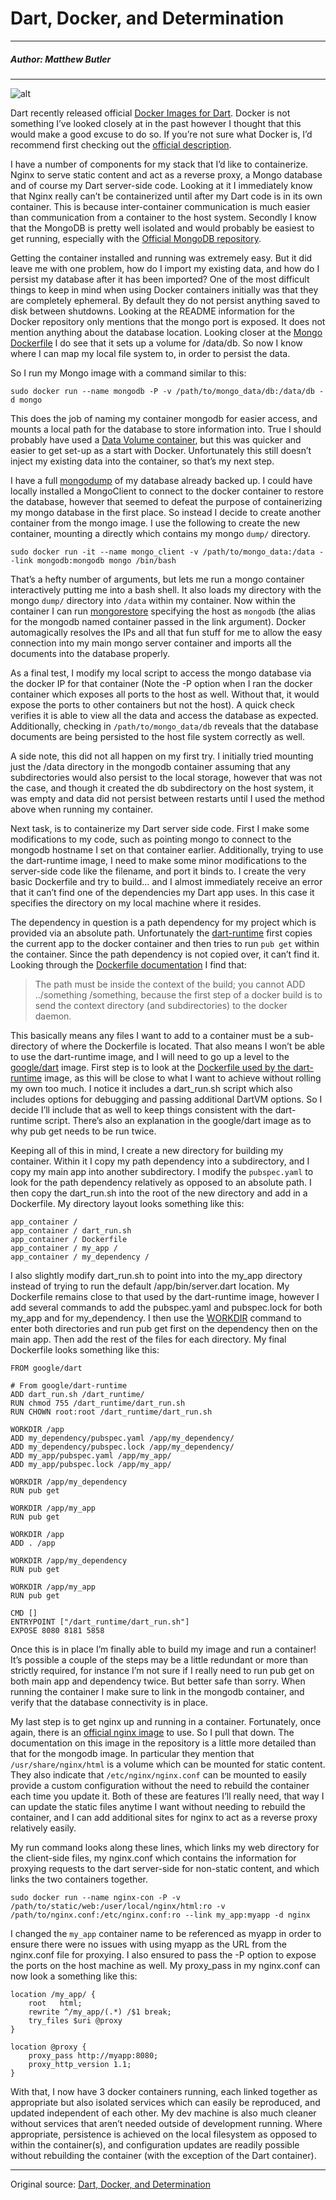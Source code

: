 # Dart, Docker, and Determination

---

##### Author: Matthew Butler

---

![alt](http://resource.docker.cn/docker-dart.png)

Dart recently released official [Docker Images for Dart](http://news.dartlang.org/2014/09/docker-images-for-dart-now-available.html). Docker is not something I’ve looked closely at in the past however I thought that this would make a good excuse to do so. If you’re not sure what Docker is, I’d recommend first checking out the [official description](https://www.docker.com/whatisdocker/).


I have a number of components for my stack that I’d like to containerize. Nginx to serve static content and act as a reverse proxy, a Mongo database and of course my Dart server-side code. Looking at it I immediately know that Nginx really can’t be containerized until after my Dart code is in its own container. This is because inter-container communication is much easier than communication from a container to the host system. Secondly I know that the MongoDB is pretty well isolated and would probably be easiest to get running, especially with the [Official MongoDB repository](https://registry.hub.docker.com/_/mongo/).

Getting the container installed and running was extremely easy. But it did leave me with one problem, how do I import my existing data, and how do I persist my database after it has been imported? One of the most difficult things to keep in mind when using Docker containers initially was that they are completely ephemeral. By default they do not persist anything saved to disk between shutdowns. Looking at the README information for the Docker repository only mentions that the mongo port is exposed. It does not mention anything about the database location. Looking closer at the [Mongo Dockerfile](https://github.com/docker-library/mongo/blob/master/2.7/Dockerfile#L23) I do see that it sets up a volume for /data/db. So now I know where I can map my local file system to, in order to persist the data.

So I run my Mongo image with a command similar to this:

```
sudo docker run --name mongodb -P -v /path/to/mongo_data/db:/data/db -d mongo
```

This does the job of naming my container mongodb for easier access, and mounts a local path for the database to store information into. True I should probably have used a [Data Volume container](https://docs.docker.com/userguide/dockervolumes/), but this was quicker and easier to get set-up as a start with Docker. Unfortunately this still doesn’t inject my existing data into the container, so that’s my next step.

I have a full [mongodump](http://docs.mongodb.org/manual/reference/program/mongodump/) of my database already backed up. I could have locally installed a MongoClient to connect to the docker container to restore the database, however that seemed to defeat the purpose of containerizing my mongo database in the first place. So instead I decide to create another container from the mongo image. I use the following to create the new container, mounting a directly which contains my mongo `dump/` directory.

```
sudo docker run -it --name mongo_client -v /path/to/mongo_data:/data --link mongodb:mongodb mongo /bin/bash
```

That’s a hefty number of arguments, but lets me run a mongo container interactively putting me into a bash shell. It also loads my directory with the mongo `dump/` directory into `/data` within my container. Now within the container I can run [mongorestore](http://docs.mongodb.org/manual/reference/program/mongorestore/) specifying the host as `mongodb` (the alias for the mongodb named container passed in the link argument). Docker automagically resolves the IPs and all that fun stuff for me to allow the easy connection into my main mongo server container and imports all the documents into the database properly.

As a final test, I modify my local script to access the mongo database via the docker IP for that container (Note the -P option when I ran the docker container which exposes all ports to the host as well. Without that, it would expose the ports to other containers but not the host). A quick check verifies it is able to view all the data and access the database as expected. Additionally, checking in `/path/to/mongo_data/db` reveals that the database documents are being persisted to the host file system correctly as well.

A side note, this did not all happen on my first try. I initially tried mounting just the /data directory in the mongodb container assuming that any subdirectories would also persist to the local storage, however that was not the case, and though it created the db subdirectory on the host system, it was empty and data did not persist between restarts until I used the method above when running my container.

Next task, is to containerize my Dart server side code. First I make some modifications to my code, such as pointing mongo to connect to the mongodb hostname I set on that container earlier. Additionally, trying to use the dart-runtime image, I need to make some minor modifications to the server-side code like the filename, and port it binds to. I create the very basic Dockerfile and try to build… and I almost immediately receive an error that it can’t find one of the dependencies my Dart app uses. In this case it specifies the directory on my local machine where it resides.

The dependency in question is a path dependency for my project which is provided via an absolute path. Unfortunately the [dart-runtime](https://registry.hub.docker.com/u/google/dart-runtime/) first copies the current app to the docker container and then tries to run `pub get` within the container. Since the path dependency is not copied over, it can’t find it. Looking through the [Dockerfile documentation](https://docs.docker.com/reference/builder/#add) I find that:

> The <src> path must be inside the context of the build; you cannot ADD ../something /something, because the first step of a docker build is to send the context directory (and subdirectories) to the docker daemon.

This basically means any files I want to add to a container must be a sub-directory of where the Dockerfile is located. That also means I won’t be able to use the dart-runtime image, and I will need to go up a level to the [google/dart](https://registry.hub.docker.com/u/google/dart/) image. First step is to look at the [Dockerfile used by the dart-runtime](https://github.com/dart-lang/dart_docker/blob/master/runtime/Dockerfile) image, as this will be close to what I want to achieve without rolling my own too much. I notice it includes a dart_run.sh script which also includes options for debugging and passing additional DartVM options. So I decide I’ll include that as well to keep things consistent with the dart-runtime script. There’s also an explanation in the google/dart image as to why pub get needs to be run twice.

Keeping all of this in mind, I create a new directory for building my container. Within it I copy my path dependency into a subdirectory, and I copy my main app into another subdirectory. I modify the `pubspec.yaml` to look for the path dependency relatively as opposed to an absolute path. I then copy the dart_run.sh into the root of the new directory and add in a Dockerfile. My directory layout looks something like this:

```
app_container /
app_container / dart_run.sh
app_container / Dockerfile
app_container / my_app /
app_container / my_dependency /
```

I also slightly modify dart_run.sh to point into into the my_app directory instead of trying to run the default /app/bin/server.dart location. My Dockerfile remains close to that used by the dart-runtime image, however I add several commands to add the pubspec.yaml and pubspec.lock for both my_app and for my_dependency. I then use the [WORKDIR](https://docs.docker.com/reference/builder/#workdir) command to enter both directories and run pub get first on the dependency then on the main app. Then add the rest of the files for each directory. My final Dockerfile looks something like this:

```
FROM google/dart

# From google/dart-runtime
ADD dart_run.sh /dart_runtime/
RUN chmod 755 /dart_runtime/dart_run.sh
RUN CHOWN root:root /dart_runtime/dart_run.sh

WORKDIR /app
ADD my_dependency/pubspec.yaml /app/my_dependency/
ADD my_dependency/pubspec.lock /app/my_dependency/
ADD my_app/pubspec.yaml /app/my_app/
ADD my_app/pubspec.lock /app/my_app/

WORKDIR /app/my_dependency
RUN pub get

WORKDIR /app/my_app
RUN pub get

WORKDIR /app
ADD . /app

WORKDIR /app/my_dependency
RUN pub get

WORKDIR /app/my_app
RUN pub get

CMD []
ENTRYPOINT ["/dart_runtime/dart_run.sh"]
EXPOSE 8080 8181 5858
```

Once this is in place I’m finally able to build my image and run a container! It’s possible a couple of the steps may be a little redundant or more than strictly required, for instance I’m not sure if I really need to run pub get on both main app and dependency twice. But better safe than sorry. When running the container I make sure to link in the mongodb container, and verify that the database connectivity is in place.

My last step is to get nginx up and running in a container. Fortunately, once again, there is an [official nginx image](https://registry.hub.docker.com/_/nginx/) to use. So I pull that down. The documentation on this image in the repository is a little more detailed than that for the mongodb image. In particular they mention that `/usr/share/nginx/html` is a volume which can be mounted for static content. They also indicate that `/etc/nginx/nginx.conf` can be mounted to easily provide a custom configuration without the need to rebuild the container each time you update it. Both of these are features I’ll really need, that way I can update the static files anytime I want without needing to rebuild the container, and I can add additional sites for nginx to act as a reverse proxy relatively easily.

My run command looks along these lines, which links my web directory for the client-side files, my nginx.conf which contains the information for proxying requests to the dart server-side for non-static content, and which links the two containers together.

```
sudo docker run --name nginx-con -P -v /path/to/static/web:/user/local/nginx/html:ro -v /path/to/nginx.conf:/etc/nginx.conf:ro --link my_app:myapp -d nginx
```

I changed the `my_app` container name to be referenced as myapp in order to ensure there were no issues with using myapp as the URL from the nginx.conf file for proxying. I also ensured to pass the -P option to expose the ports on the host machine as well. My proxy_pass in my nginx.conf can now look a something like this:

```
location /my_app/ {
    root   html;
    rewrite ^/my_app/(.*) /$1 break;
    try_files $uri @proxy
}

location @proxy {
    proxy_pass http://myapp:8080;
    proxy_http_version 1.1;
}
```

With that, I now have 3 docker containers running, each linked together as appropriate but also isolated services which can easily be reproduced, and updated independent of each other. My dev machine is also much cleaner without services that aren’t needed outside of development running. Where appropriate, persistence is achieved on the local filesystem as opposed to within the container(s), and configuration updates are readily possible without rebuilding the container (with the exception of the Dart container).

---

Original source: [Dart, Docker, and Determination](http://blog.butlermatt.me/2014/09/dart-docker-and-determination/)